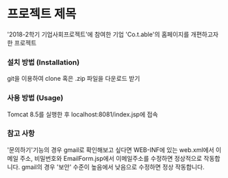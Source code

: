 # 프로젝트 제목

'2018-2학기 기업사회프로젝트'에 참여한 기업 'Co.t.able'의 홈페이지를 개편하고자 한 프로젝트 

### 설치 방법 (Installation)

git을 이용하여 clone 혹은 .zip 파일을 다운로드 받기

### 사용 방법 (Usage)

Tomcat 8.5를 실행한 후 localhost:8081/index.jsp에 접속

### 참고 사항

'문의하기'기능의 경우 gmail로 확인해보고 싶다면 WEB-INF에 있는 web.xml에서 이메일 주소, 비밀번호와 EmailForm.jsp에서 이메일주소를 수정하면 정상적으로 작동합니다. gmail의 경우 '보안' 수준이 높음에서 낮음으로 수정하면 정상 작동합니다.
